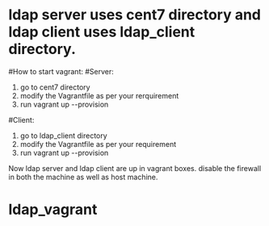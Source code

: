 # ldap server uses cent7 directory and ldap client uses ldap_client directory.

#How to start vagrant:
#Server:
1. go to cent7 directory
2. modify the Vagrantfile as per your rerquirement
2. run vagrant up --provision

#Client:
1. go to ldap_client directory
2. modify the Vagrantfile as per your requirement
2. run vagrant up --provision

Now ldap server and ldap client are up in vagrant boxes.
disable the firewall in both the machine as well as host machine. 

# ldap_vagrant
